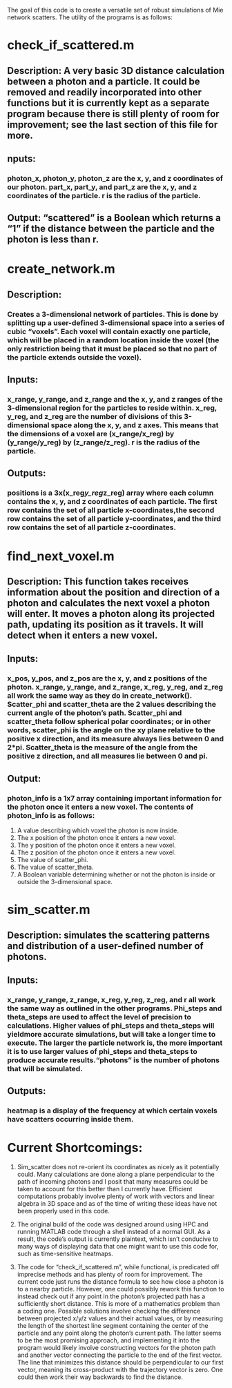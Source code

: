 The goal of this code is to create a versatile set of robust simulations of Mie network scatters. The utility of the programs is as follows:

# check_if_scattered.m


## Description: A very basic 3D distance calculation between a photon and a particle. It could be removed and readily incorporated into other functions but it is currently kept as a separate program because there is still plenty of room for improvement; see the last section of this file for more.

## nputs:
### photon_x, photon_y, photon_z are the x, y, and z coordinates of our photon. part_x, part_y, and part_z are the x, y, and z coordinates of the particle. r is the radius of the particle.
## Output: “scattered” is a Boolean which returns a “1” if the distance between the particle and the photon is less than r.

# create_network.m


## Description:

### Creates a 3-dimensional network of particles. This is done by splitting up a user-defined 3-dimensional space into a series of cubic “voxels”. Each voxel will contain exactly one particle, which will be placed in a random location inside the voxel (the only restriction being that it must be placed so that no part of the particle extends outside the voxel).

## Inputs:
### x_range, y_range, and z_range and the x, y, and z ranges of the 3-dimensional region for the particles to reside within. x_reg, y_reg, and z_reg are the number of divisions of this 3-dimensional space along the x, y, and z axes. This means that the dimensions of a voxel are (x_range/x_reg) by (y_range/y_reg) by (z_range/z_reg). r is the radius of the particle.


## Outputs: 
### positions is a 3x(x_reg*y_reg*z_reg) array where each column contains the x, y, and z coordinates of each particle. The first row contains the set of all particle x-coordinates,the second row contains the set of all particle y-coordinates, and the third row contains the set of all particle z-coordinates. 


# find_next_voxel.m

## Description: This function takes receives information about the position and direction of a photon and calculates the next voxel a photon will enter. It moves a photon along its projected path, updating its position as it travels. It will detect when it enters a new voxel.


## Inputs:
### x_pos, y_pos, and z_pos are the x, y, and z positions of the photon. x_range, y_range, and z_range, x_reg, y_reg, and z_reg all work the same way as they do in create_network(). Scatter_phi and scatter_theta are the 2 values describing the current angle of the photon’s path. Scatter_phi and scatter_theta follow spherical polar coordinates; or in other words, scatter_phi is the angle on the xy plane relative to the positive x direction, and its measure always lies between 0 and 2*pi. Scatter_theta is the measure of the angle from the positive z direction, and all measures lie between 0 and pi.


## Output:
### photon_info is a 1x7 array containing important information for the photon once it enters a new voxel. The contents of photon_info is as follows:

1.	A value describing which voxel the photon is now inside.
2.	The x position of the photon once it enters a new voxel.
3.	The y position of the photon once it enters a new voxel.
4.	The z position of the photon once it enters a new voxel.
5.	The value of scatter_phi.
6.	The value of scatter_theta.
7.	A Boolean variable determining whether or not the photon is inside or outside the 3-dimensional space.



# sim_scatter.m

## Description: simulates the scattering patterns and distribution of a user-defined number of photons.

## Inputs:
### x_range, y_range, z_range, x_reg, y_reg, z_reg, and r all work the same way as outlined in the other programs. Phi_steps and theta_steps are used to affect the level of precision to calculations. Higher values of phi_steps and theta_steps will yieldmore accurate simulations, but will take a longer time to execute. The larger the particle network is, the more important it is to use larger values of phi_steps and theta_steps to produce accurate results.“photons” is the number of photons that will be simulated.

## Outputs:

### heatmap is a display of the frequency at which certain voxels have scatters occurring inside them. 

# Current Shortcomings:
1. Sim_scatter does not re-orient its coordinates as nicely as it potentially could. Many calculations are done along a plane perpendicular to the path of incoming photons and I posit that many measures could be taken to account for this better than I currently have. Efficient computations probably involve plenty of work with vectors and linear algebra in 3D space and as of the time of writing these
ideas have not been properly used in this code.

2. The original build of the code was designed around using HPC and running MATLAB code through a shell instead of a normal GUI. As a result, the code’s output is currently plaintext, which isn’t conducive to many ways of displaying data that one might want to use this code for, such as time-sensitive heatmaps.


3. The code for “check_if_scattered.m”, while functional, is predicated off imprecise methods and has plenty of room for improvement. The current code just runs the distance formula to see how close a photon is to a nearby particle. However, one could possibly rework this function to instead check out if any point in the photon’s projected path has a sufficiently short distance. This is more of a mathematics problem than a coding one. Possible solutions involve checking the difference between projected x/y/z values and their actual values, or by measuring the length of the shortest line segment containing the center of the particle and any point along the photon’s current path. The latter seems to be the most promising approach, and implementing it into the program would likely involve constructing vectors for the photon path and another vector connecting the particle to the end of the first vector. The line that minimizes this distance should be perpendicular to our first vector, meaning its cross-product with the trajectory vector is zero. One could then work their way backwards to find the distance.
